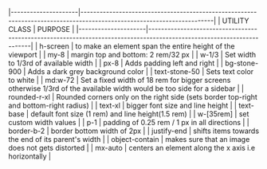 |---------------------|-----------------------------------------------------------------------------------------------------------------------|
|    UTILITY CLASS    |                         PURPOSE                                                                                       |
|---------------------|-----------------------------------------------------------------------------------------------------------------------|
|     h-screen        | to make an element span the entire height of the viewport                                                             |
|     my-8            | margin top and bottom: 2 rem/32 px                                                                                    |
|     w-1/3           | Set width to 1/3rd of available width                                                                                 |
|     px-8            | Adds padding left and right                                                                                           |
|     bg-stone-900    | Adds a dark grey background color                                                                                     |
|     text-stone-50   | Sets text color to white                                                                                              |
|     md:w-72         | Set a fixed width of 18 rem for bigger screens otherwise 1/3rd of the available width would be too side for a sidebar |
|     rounded-r-xl    | Rounded corners only on the right side (sets border top-right and bottom-right radius)                                |
|     text-xl         | bigger font size and line height                                                                                      |
|     text-base       | default font size (1 rem) and line height(1.5 rem)                                                                    |
|     w-[35rem]       | set custom width values                                                                                               |
|     p-1             | padding of 0.25 rem / 1 px in all directions                                                                          |
|     border-b-2      | border bottom width of 2px                                                                                            |
|     justify-end     | shifts items towards the end of its parent's width                                                                    |
|     object-contain  | makes sure that an image does not gets distorted                                                                      |
|     mx-auto         | centers an element along the x axis i.e horizontally                                                                  |
